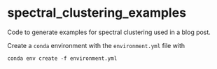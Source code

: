# spectral_clustering_examples
Code to generate examples for spectral clustering used in a blog post.

Create a `conda` environment with the `environment.yml` file with

```
conda env create -f environment.yml
```
